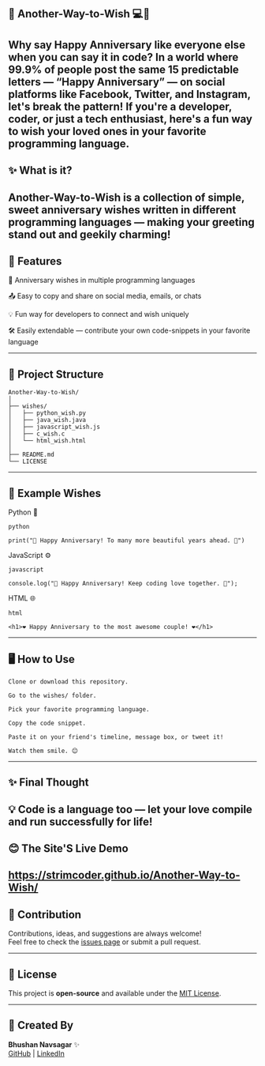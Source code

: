 📖 Another-Way-to-Wish 💻🎉
----
Why say Happy Anniversary like everyone else when you can say it in code?
In a world where 99.9% of people post the same 15 predictable letters — “Happy Anniversary” — on social platforms like Facebook, Twitter, and Instagram, let's break the pattern!
If you're a developer, coder, or just a tech enthusiast, here's a fun way to wish your loved ones in your favorite programming language.
---
✨ What is it?
---
Another-Way-to-Wish is a collection of simple, sweet anniversary wishes written in different programming languages — making your greeting stand out and geekily charming!
---
🎁 Features
---
📜 Anniversary wishes in multiple programming languages

📤 Easy to copy and share on social media, emails, or chats

💡 Fun way for developers to connect and wish uniquely

🛠️ Easily extendable — contribute your own code-snippets in your favorite language

---
📂 Project Structure
---
```
Another-Way-to-Wish/
│
├── wishes/
│   ├── python_wish.py
│   ├── java_wish.java
│   ├── javascript_wish.js
│   ├── c_wish.c
│   └── html_wish.html
│
├── README.md
└── LICENSE
```
---
🚀 Example Wishes
---
Python 🐍
 
 ```
 python

print("💖 Happy Anniversary! To many more beautiful years ahead. 💖")
```

JavaScript ⚙️

```
javascript

console.log("🎉 Happy Anniversary! Keep coding love together. 🎉");
```

HTML 🌐

```
html

<h1>❤️ Happy Anniversary to the most awesome couple! ❤️</h1>
```
---
🖥️ How to Use
---
```
Clone or download this repository.

Go to the wishes/ folder.

Pick your favorite programming language.

Copy the code snippet.

Paste it on your friend's timeline, message box, or tweet it!

Watch them smile. 😊
```
---
✨ Final Thought
---
💡 Code is a language too — let your love compile and run successfully for life!
---
😊 The Site'S Live Demo
---
https://strimcoder.github.io/Another-Way-to-Wish/
---

## 🙌 Contribution  

Contributions, ideas, and suggestions are always welcome!  
Feel free to check the [issues page](https://github.com/StrimCoder/The-BigBull---Stock-Prediction-Model/issues) or submit a pull request.

---

## 📃 License  

This project is **open-source** and available under the [MIT License](LICENSE).

---

## 👑 Created By  

**Bhushan Navsagar** ✨  
[GitHub](https://github.com/StrimCoder) | [LinkedIn](https://www.linkedin.com/in/bhushan-navsagar-2b683a293/)


